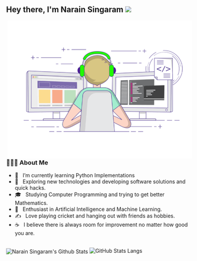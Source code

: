 <h2> Hey there, I'm Narain Singaram <img src="https://github.com/souvikguria98/souvikguria98/blob/master/Hi.gif" width="25"></h2>
<img align="right" alt="GIF" src="https://raw.githubusercontent.com/devSouvik/devSouvik/master/gif3.gif" width="500"/>

<h3> 👨🏻‍💻 About Me </h3>

- 🔭 &nbsp; I’m currently learning Python Implementations
- 🤔 &nbsp; Exploring new technologies and developing software solutions and quick hacks.
- 🎓 &nbsp; Studying Computer Programming and trying to get better Mathematics.
- 🌱 &nbsp; Enthusiast in Artificial Intelligence and Machine Learning.
- ✍️ &nbsp; Love playing cricket and hanging out with friends as hobbies.
- ☕ &nbsp; I believe there is always room for improvement no matter how good you are.

<br>

<img align="center" src="https://github-readme-stats.vercel.app/api?username=Narain-Singaram&include_all_commits=true&count_private=true&show_icons=true&line_height=20&title_color=7A7ADB&icon_color=2234AE&text_color=D3D3D3&bg_color=0,000000,130F40" alt="Narain Singaram's Github Stats">


<img src="https://camo.githubusercontent.com/ef08a1da80cb0c2bda24747efccded73176e1f4fd24a7e7fff49fd5eb618afb6/68747470733a2f2f6769746875622d726561646d652d73746174732e76657263656c2e6170702f6170692f746f702d6c616e67732f3f757365726e616d653d6a6566666572736f6e73696d616f676f6e63616c766573266c616e67735f636f756e743d3135267468656d653d64726163756c6126686964655f7469746c653d74727565266c61796f75743d636f6d7061637426686964655f626f726465723d74727565" alt="GitHub Stats Langs" data-canonical-src="https://github-readme-stats.vercel.app/api/top-langs/?username=Narain-Singaram&amp;langs_count=15&amp;theme=dracula&amp;hide_title=true&amp;layout=compact&amp;hide_border=true" style="max-width: 100%;">

